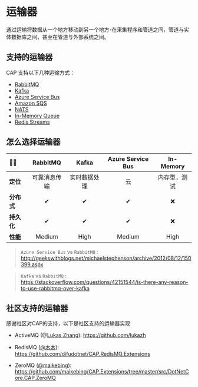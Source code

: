 # 运输器

通过运输将数据从一个地方移动到另一个地方-在采集程序和管道之间，管道与实体数据库之间，甚至在管道与外部系统之间。

## 支持的运输器

CAP 支持以下几种运输方式：

* [RabbitMQ](rabbitmq.md)
* [Kafka](kafka.md)
* [Azure Service Bus](azure-service-bus.md)
* [Amazon SQS](aws-sqs.md)
* [NATS](nats.md)
* [In-Memory Queue](in-memory-queue.md)
* [Redis Streams](redis-streams.md)

## 怎么选择运输器

 🏳‍🌈  | RabbitMQ | Kafka | Azure Service Bus | In-Memory
:--   |   :--:    | :--: | :--:               | :--:
**定位** | 可靠消息传输 | 实时数据处理 | 云 | 内存型，测试
**分布式**   | ✔   | ✔    | ✔ |❌
**持久化** | ✔ | ✔ | ✔ | ❌
**性能**  |  Medium  |  High | Medium | High


> `Azure Service Bus` vs `RabbitMQ` :  
> http://geekswithblogs.net/michaelstephenson/archive/2012/08/12/150399.aspx

>`Kafka` vs `RabbitMQ` :   
> https://stackoverflow.com/questions/42151544/is-there-any-reason-to-use-rabbitmq-over-kafka

## 社区支持的运输器

感谢社区对CAP的支持，以下是社区支持的运输器实现

* ActiveMQ (@[Lukas Zhang](https://github.com/lukazh/Lukaz.CAP.ActiveMQ)): https://github.com/lukazh

* RedisMQ ([@木木](https://github.com/difudotnet)): https://github.com/difudotnet/CAP.RedisMQ.Extensions

* ZeroMQ ([@maikebing](https://github.com/maikebing)): https://github.com/maikebing/CAP.Extensions/tree/master/src/DotNetCore.CAP.ZeroMQ